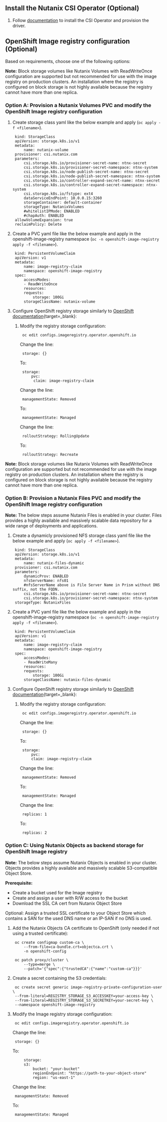 ## Install the Nutanix CSI Operator (Optional)

1. Follow [documentation](/openshift/operators/csi) to install the CSI Operator and provision the driver.

## OpenShift Image registry configuration (Optional)
Based on requirements, choose one of the following options:

**Note:** Block storage volumes like Nutanix Volumes with ReadWriteOnce configuration are supported but not recommended for use with the image registry on production clusters. An installation where the registry is configured on block storage is not highly available because the registry cannot have more than one replica.

### Option A: Provision a Nutanix Volumes PVC and modify the OpenShift Image registry configuration

1. Create storage class yaml like the below example and apply (`oc apply -f <filename>`).

        kind: StorageClass
        apiVersion: storage.k8s.io/v1
        metadata:
            name: nutanix-volume
        provisioner: csi.nutanix.com
        parameters:
            csi.storage.k8s.io/provisioner-secret-name: ntnx-secret
            csi.storage.k8s.io/provisioner-secret-namespace: ntnx-system
            csi.storage.k8s.io/node-publish-secret-name: ntnx-secret
            csi.storage.k8s.io/node-publish-secret-namespace: ntnx-system
            csi.storage.k8s.io/controller-expand-secret-name: ntnx-secret
            csi.storage.k8s.io/controller-expand-secret-namespace: ntnx-system
            csi.storage.k8s.io/fstype: ext4
            dataServiceEndPoint: 10.0.0.15:3260
            storageContainer: default-container
            storageType: NutanixVolumes
            #whitelistIPMode: ENABLED
            #chapAuth: ENABLED
        allowVolumeExpansion: true
        reclaimPolicy: Delete

2. Create a PVC yaml file like the below example and apply in the openshift-image-registry namespace (`oc -n openshift-image-registry apply -f <filename>`).

        kind: PersistentVolumeClaim
        apiVersion: v1
        metadata:
            name: image-registry-claim
            namespace: openshift-image-registry
        spec:
            accessModes:
            - ReadWriteOnce
            resources:
            requests:
                storage: 100Gi
            storageClassName: nutanix-volume

3. Configure OpenShift registry storage similarly to [OpenShift documentation](https://docs.openshift.com/container-platform/latest/installing/installing_bare_metal/installing-bare-metal.html#installation-registry-storage-config_installing-bare-metal){target=_blank}:
    1. Modify the registry storage configuration:

            oc edit configs.imageregistry.operator.openshift.io

        Change the line:
    
            storage: {}
    
        To:
    
            storage:
                pvc:
                 claim: image-registry-claim
    
        Change the line:
    
            managementState: Removed
        
        To:
    
            managementState: Managed

        Change the line:
     
            rolloutStrategy: RollingUpdate
    
        To:
    
            rolloutStrategy: Recreate

**Note:** Block storage volumes like Nutanix Volumes with ReadWriteOnce configuration are supported but not recommended for use with the image registry on production clusters. An installation where the registry is configured on block storage is not highly available because the registry cannot have more than one replica. 

### Option B: Provision a Nutanix Files PVC and modify the OpenShift Image registry configuration

  **Note:** The below steps assume Nutanix Files is enabled in your cluster. Files provides a highly available and massively scalable data repository for a wide range of deployments and applications.

1. Create a dynamicly provisioned NFS storage class yaml file like the below example and apply (`oc apply -f <filename>`).

        kind: StorageClass
        apiVersion: storage.k8s.io/v1
        metadata:
            name: nutanix-files-dynamic
        provisioner: csi.nutanix.com
        parameters:
            dynamicProv: ENABLED
            nfsServerName: nfs01
            #nfsServerName above is File Server Name in Prism without DNS suffix, not the FQDN.
            csi.storage.k8s.io/provisioner-secret-name: ntnx-secret
            csi.storage.k8s.io/provisioner-secret-namespace: ntnx-system
        storageType: NutanixFiles

2. Create a PVC yaml file like the below example and apply in the openshift-image-registry namespace (`oc -n openshift-image-registry apply -f <filename>`).

        kind: PersistentVolumeClaim
        apiVersion: v1
        metadata:
            name: image-registry-claim
            namespace: openshift-image-registry
        spec:
            accessModes:
            - ReadWriteMany
            resources:
            requests:
                storage: 100Gi
            storageClassName: nutanix-files-dynamic

3. Configure OpenShift registry storage similarly to [OpenShift documentation](https://docs.openshift.com/container-platform/latest/installing/installing_bare_metal/installing-bare-metal.html#installation-registry-storage-config_installing-bare-metal){target=_blank}:
    1. Modify the registry storage configuration:

            oc edit configs.imageregistry.operator.openshift.io

        Change the line:
    
            storage: {}
    
        To:
    
            storage:
                pvc:
                claim: image-registry-claim

        Change the line:
    
            managementState: Removed
        
        To:
    
            managementState: Managed

        Change the line:
     
            replicas: 1
    
        To:
    
            replicas: 2

    
### Option C: Using Nutanix Objects as backend storage for OpenShift Image registry

  **Note:** The below steps assume Nutanix Objects is enabled in your cluster. Objects provides a highly available and massively scalable S3-compatible Object Store.

**Prerequisite:**

- Create a bucket used for the Image registry
- Create and assign a user with R/W access to the bucket
- Download the SSL CA cert from Nutanix Object Store

Optional: Assign a trusted SSL certificate to your Object Store which contains a SAN for the used DNS name or an IP-SAN if no DNS is used.

1. Add the Nutanix Objects CA certificate to OpenShift (only needed if not using a trusted certificate):

        oc create configmap custom-ca \
            --from-file=ca-bundle.crt=objectca.crt \
            -n openshift-config

        oc patch proxy/cluster \
            --type=merge \
            --patch='{"spec":{"trustedCA":{"name":"custom-ca"}}}'

2. Create a secret containing the S3 credentials:

        oc create secret generic image-registry-private-configuration-user \
        --from-literal=REGISTRY_STORAGE_S3_ACCESSKEY=your-access-key \
        --from-literal=REGISTRY_STORAGE_S3_SECRETKEY=your-secret-key \
        --namespace openshift-image-registry
 
3. Modify the Image registry storage configuration:

        oc edit configs.imageregistry.operator.openshift.io

    Change the line:

        storage: {}

    To:

            storage:
            s3:
                bucket: "your-bucket"
                regionEndpoint: "https://path-to-your-object-store"
                region: "us-east-1"

    Change the line:

        managementState: Removed

     To:

        managementState: Managed
